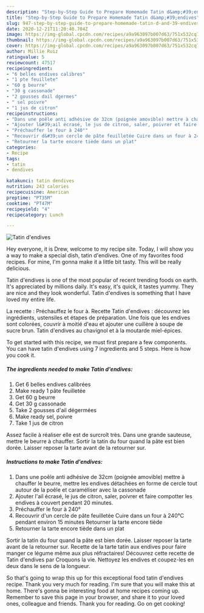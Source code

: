 ```yaml
---
description: "Step-by-Step Guide to Prepare Homemade Tatin d&amp;#39;endives"
title: "Step-by-Step Guide to Prepare Homemade Tatin d&amp;#39;endives"
slug: 947-step-by-step-guide-to-prepare-homemade-tatin-d-and-39-endives
date: 2020-12-21T11:20:40.704Z
image: https://img-global.cpcdn.com/recipes/a9a963097b007d63/751x532cq70/tatin-dendives-photo-principale-de-la-recette.jpg
thumbnail: https://img-global.cpcdn.com/recipes/a9a963097b007d63/751x532cq70/tatin-dendives-photo-principale-de-la-recette.jpg
cover: https://img-global.cpcdn.com/recipes/a9a963097b007d63/751x532cq70/tatin-dendives-photo-principale-de-la-recette.jpg
author: Millie Ruiz
ratingvalue: 5
reviewcount: 47517
recipeingredient:
- "6 belles endives calibres"
- "1 pte feuillete"
- "60 g beurre"
- "30 g cassonade"
- "2 gousses dail dgermes"
- " sel poivre"
- "1 jus de citron"
recipeinstructions:
- "Dans une poêle anti adhésive de 32cm (poignée amovible) mettre à chauffer le beurre, mettre les endives détachées en forme de cercle tout autour de la poêle et caraméliser avec la cassonade"
- "Ajouter l&#39;ail écrasé, le jus de citron, saler, poivrer et faire compotter les endives à couvert pendant 20 minutes."
- "Préchauffer le four à 240°"
- "Recouvrir d&#39;un cercle de pâte feuilletée Cuire dans un four à 240°C pendant environ 15 minutes Retourner la tarte encore tiède"
- "Retourner la tarte encore tiède dans un plat"
categories:
- Recipe
tags:
- tatin
- dendives

katakunci: tatin dendives 
nutrition: 243 calories
recipecuisine: American
preptime: "PT35M"
cooktime: "PT47M"
recipeyield: "4"
recipecategory: Lunch

---
```



![Tatin d&#39;endives](https://img-global.cpcdn.com/recipes/a9a963097b007d63/751x532cq70/tatin-dendives-photo-principale-de-la-recette.jpg)

Hey everyone, it is Drew, welcome to my recipe site. Today, I will show you a way to make a special dish, tatin d&#39;endives. One of my favorites food recipes. For mine, I'm gonna make it a little bit tasty. This will be really delicious.

Tatin d&#39;endives is one of the most popular of recent trending foods on earth. It's appreciated by millions daily. It's easy, it's quick, it tastes yummy. They are nice and they look wonderful. Tatin d&#39;endives is something that I have loved my entire life.

La recette : Préchauffez le four à. Recette Tatin d&#39;endives : découvrez les ingrédients, ustensiles et étapes de préparation. Une fois que les endives sont colorées, couvrir à moitié d&#39;eau et ajouter une cuillère à soupe de sucre brun. Tatin d&#39;endives au chavignol et à la moutarde miel-épices.


To get started with this recipe, we must first prepare a few components. You can have tatin d&#39;endives using 7 ingredients and 5 steps. Here is how you cook it.

<!--inarticleads1-->

##### The ingredients needed to make Tatin d&#39;endives:

1. Get 6 belles endives calibrées
1. Make ready 1 pâte feuilletée
1. Get 60 g beurre
1. Get 30 g cassonade
1. Take 2 gousses d&#39;ail dégermées
1. Make ready  sel, poivre
1. Take 1 jus de citron


Assez facile à réaliser elle est de surcroît très. Dans une grande sauteuse, mettre le beurre à chauffer. Sortir la tatin du four quand la pâte est bien dorée. Laisser reposer la tarte avant de la retourner sur. 

<!--inarticleads2-->

##### Instructions to make Tatin d&#39;endives:

1. Dans une poêle anti adhésive de 32cm (poignée amovible) mettre à chauffer le beurre, mettre les endives détachées en forme de cercle tout autour de la poêle et caraméliser avec la cassonade
1. Ajouter l&#39;ail écrasé, le jus de citron, saler, poivrer et faire compotter les endives à couvert pendant 20 minutes.
1. Préchauffer le four à 240°
1. Recouvrir d&#39;un cercle de pâte feuilletée Cuire dans un four à 240°C pendant environ 15 minutes Retourner la tarte encore tiède
1. Retourner la tarte encore tiède dans un plat


Sortir la tatin du four quand la pâte est bien dorée. Laisser reposer la tarte avant de la retourner sur. Recette de la tarte tatin aux endives pour faire manger ce légume même aux plus réfractaires! Découvrez cette recette de Tatin d&#39;endives par Croquons la vie. Nettoyez les endives et coupez-les en deux dans le sens de la longueur. 

So that's going to wrap this up for this exceptional food tatin d&#39;endives recipe. Thank you very much for reading. I'm sure that you will make this at home. There's gonna be interesting food at home recipes coming up. Remember to save this page in your browser, and share it to your loved ones, colleague and friends. Thank you for reading. Go on get cooking!
